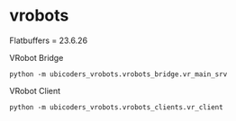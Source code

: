 # vrobots

Flatbuffers = 23.6.26

VRobot Bridge

```
python -m ubicoders_vrobots.vrobots_bridge.vr_main_srv
```

VRobot Client

```
python -m ubicoders_vrobots.vrobots_clients.vr_client
```
